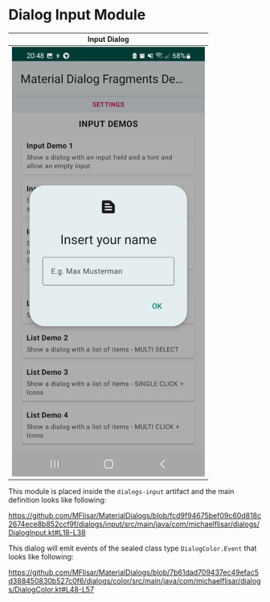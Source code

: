 # Dialog Input Module

| Input Dialog  |
| :---: |
| ![Dialog](../images/dialog_input.jpg?raw=true "Dialog") |

This module is placed inside the `dialogs-input` artifact and the main definition looks like following:

https://github.com/MFlisar/MaterialDialogs/blob/fcd9f94675bef09c60d818c2674ece8b852ccf9f/dialogs/input/src/main/java/com/michaelflisar/dialogs/DialogInput.kt#L18-L38

This dialog will emit events of the sealed class type `DialogColor.Event` that looks like following:

https://github.com/MFlisar/MaterialDialogs/blob/7b61dad709437ec49efac5d388450830b527c0f6/dialogs/color/src/main/java/com/michaelflisar/dialogs/DialogColor.kt#L48-L57
